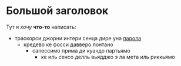 # Большой заголовок

Тут я _хочу_ **что-то** написать:

* траскорси джорни интери сенца дире уна [парола](https://www.dizionario.rai.it/p.aspx?nID=lemma&rID=2742749&lID=1064814)
  * кредево ке фосси давверо лонтано
    * сапессимо прима ди куандо партьямо
      * ке иль сенсо делль вьядджо э ла мета иль риккьямо

